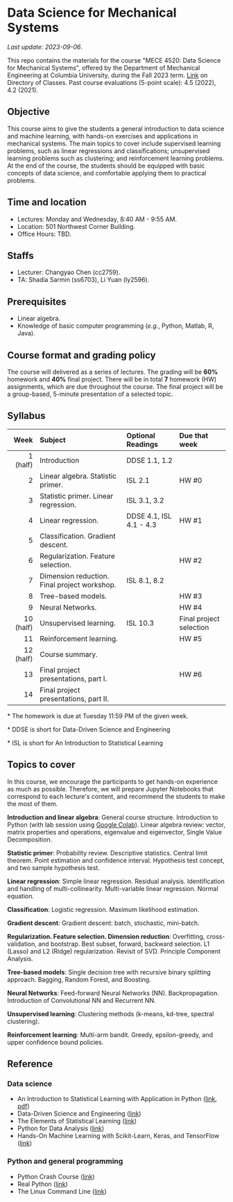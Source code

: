# Data Science for Mechanical Systems
_Last update: 2023-09-06_.

This repo contains the materials for the course "MECE 4520: Data Science for Mechanical Systems", offered by the Department of Mechanical Engineering at Columbia University, during the Fall 2023 term. [Link](http://www.columbia.edu/cu/bulletin/uwb/#subj/MECE/E4520-20233-001/) on Directory of Classes. Past course evaluations (5-point scale): 4.5 (2022), 4.2 (2021).

## Objective
This course aims to give the students a general introduction to data science and machine learning, with hands-on exercises and applications in mechanical systems. The main topics to cover include supervised learning problems, such as linear regressions and classifications; unsupervised learning problems such as clustering; and reinforcement learning problems. At the end of the course, the students should be equipped with basic concepts of data science, and comfortable applying them to practical problems.

## Time and location
* Lectures: Monday and Wednesday, 8:40 AM - 9:55 AM.
* Location: 501 Northwest Corner Building.
* Office Hours: TBD.

## Staffs
* Lecturer: Changyao Chen (cc2759).
* TA: Shadia Sarmin (ss6703), Li Yuan (ly2596).

## Prerequisites
* Linear algebra.
* Knowledge of basic computer programming (_e.g._, Python, Matlab, R, Java).

## Course format and grading policy
The course will delivered as a series of lectures. The grading will be **60%** homework and **40%** final project. There will be in total **7** homework (HW) assignments, which are due throughout the course. The final project will be a group-based, 5-minute presentation of a selected topic.

## Syllabus
|  **Week** | **Subject**                                  | **Optional Readings**   | **Due that week**       |
| --------: | :------------------------------------------- | :---------------------- | :---------------------- |
|  1 (half) | Introduction                                 | DDSE 1.1, 1.2           |                         |
|         2 | Linear algebra. Statistic primer.            | ISL 2.1                 | HW #0                   |
|         3 | Statistic primer. Linear regression.         | ISL 3.1, 3.2            |                         |
|         4 | Linear regression.                           | DDSE 4.1, ISL 4.1 - 4.3 | HW #1                   |
|         5 | Classification. Gradient descent.            |                         |                         |
|         6 | Regularization. Feature selection.           |                         | HW #2                   |
|         7 | Dimension reduction. Final project workshop. | ISL 8.1, 8.2            |
|         8 | Tree-based models.                           |                         | HW #3                   |
|         9 | Neural Networks.                             |                         | HW #4                   |
| 10 (half) | Unsupervised learning.                       | ISL 10.3                | Final project selection |
|        11 | Reinforcement learning.                      |                         | HW #5                   |
| 12 (half) | Course summary.                              |                         |                         |
|        13 | Final project presentations, part I.         |                         | HW #6                   |
|        14 | Final project presentations, part II.        |                         |                         |

\* The homework is due at Tuesday 11:59 PM of the given week.

\* DDSE is short for Data-Driven Science and Engineering

\* ISL is short for An Introduction to Statistical Learning

## Topics to cover
In this course, we encourage the participants to get hands-on experience as much as possible. Therefore, we will prepare Jupyter Notebooks that correspond to each lecture's content, and recommend the students to make the most of them.

**Introduction and linear algebra**: General course structure. Introduction to Python (with lab session using [Google Colab](https://colab.research.google.com/notebooks/intro.ipynb)). Linear algebra review: vector, matrix properties and operations, eigenvalue and eigenvector, Single Value Decomposition.

**Statistic primer**: Probability review. Descriptive statistics. Central limit theorem. Point estimation and confidence interval. Hypothesis test concept, and two sample hypothesis test.

**Linear regression**: Simple linear regression. Residual analysis. Identification and handling of multi-collinearity. Multi-variable linear regression. Normal equation.

**Classification**: Logistic regression. Maximum likelihood estimation.

**Gradient descent**: Gradient descent: batch, stochastic, mini-batch.

**Regularization. Feature selection. Dimension reduction**: Overfitting, cross-validation, and bootstrap. Best subset, forward, backward selection. L1 (Lasso) and L2 (Ridge) regularization. Revisit of SVD. Principle Component Analysis.

**Tree-based models**: Single decision tree with recursive binary splitting approach. Bagging, Random Forest, and Boosting.

**Neural Networks**: Feed-forward Neural Networks (NN). Backpropagation. Introduction of Convolutional NN and Recurrent NN.

**Unsupervised learning**: Clustering methods (k-means, kd-tree, spectral clustering).

**Reinforcement learning**: Multi-arm bandit. Greedy, epsilon-greedy, and upper confidence bound policies.


## Reference
### Data science
* An Introduction to Statistical Learning with Application in Python ([link](https://www.statlearning.com/), [pdf](https://hastie.su.domains/ISLP/ISLP_website.pdf))
* Data-Driven Science and Engineering ([link](http://www.databookuw.com/))
* The Elements of
Statistical Learning ([link](https://web.stanford.edu/~hastie/ElemStatLearn/))
* Python for Data Analysis ([link](https://www.oreilly.com/library/view/python-for-data/9781449323592/))
* Hands-On Machine Learning with Scikit-Learn, Keras, and TensorFlow ([link](https://www.oreilly.com/library/view/hands-on-machine-learning/9781492032632/))
### Python and general programming
* Python Crash Course ([link](https://nostarch.com/pythoncrashcourse2e))
* Real Python ([link](https://realpython.com/))
* The Linux Command Line ([link](https://linuxcommand.org/tlcl.php))


